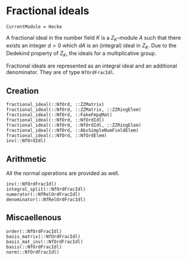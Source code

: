 # Fractional ideals
```@meta
CurrentModule = Hecke
```


A fractional ideal in the number field $K$ is a $Z_K$-module $A$
such that there exists an integer $d>0$ which $dA$ is an (integral) ideal
in $Z_K$. Due to the Dedekind property of $Z_K$, the ideals for a
multiplicative group.

Fractional ideals are represented as an integral ideal and an additional
denominator. They are of type `NfOrdFracIdl`.

## Creation

```@docs
fractional_ideal(::NfOrd, ::ZZMatrix)
fractional_ideal(::NfOrd, ::ZZMatrix, ::ZZRingElem)
fractional_ideal(::NfOrd, ::FakeFmpqMat)
fractional_ideal(::NfOrd, ::NfOrdIdl)
fractional_ideal(::NfOrd, ::NfOrdIdl, ::ZZRingElem)
fractional_ideal(::NfOrd, ::AbsSimpleNumFieldElem)
fractional_ideal(::NfOrd, ::NfOrdElem)
inv(::NfOrdIdl)
```

## Arithmetic

All the normal operations are provided as well.

```@docs
inv(::NfOrdFracIdl)
integral_split(::NfOrdFracIdl)
numerator(::NfRelOrdFracIdl)
denominator(::NfRelOrdFracIdl)
```

## Miscaellenous

```@docs
order(::NfOrdFracIdl)
basis_matrix(::NfOrdFracIdl)
basis_mat_inv(::NfOrdFracIdl)
basis(::NfOrdFracIdl)
norm(::NfOrdFracIdl)
```

